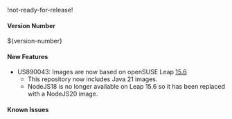 !not-ready-for-release!

#### Version Number
${version-number}

#### New Features
- US890043: Images are now based on openSUSE Leap [15.6](https://get.opensuse.org/leap/15.6/)
  - This repository now includes Java 21 images.
  - NodeJS18 is no longer available on Leap 15.6 so it has been replaced with a NodeJS20 image.

#### Known Issues
